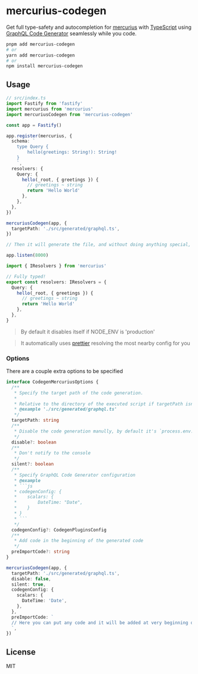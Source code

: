 # mercurius-codegen

Get full type-safety and autocompletion for [mercurius](http://mercurius.dev/) with [TypeScript](https://www.typescriptlang.org/) using [GraphQL Code Generator](https://graphql-code-generator.com/) seamlessly while you code.

```sh
pnpm add mercurius-codegen
# or
yarn add mercurius-codegen
# or
npm install mercurius-codegen
```

## Usage

```ts
// src/index.ts
import Fastify from 'fastify'
import mercurius from 'mercurius'
import mercuriusCodegen from 'mercurius-codegen'

const app = Fastify()

app.register(mercurius, {
  schema: `
    type Query {
        hello(greetings: String!): String!
    }
    `,
  resolvers: {
    Query: {
      hello(_root, { greetings }) {
        // greetings ~ string
        return 'Hello World'
      },
    },
  },
})

mercuriusCodegen(app, {
  targetPath: './src/generated/graphql.ts',
})

// Then it will generate the file, and without doing anything special, the resolvers are going to be typed, or if your resolvers are in different files ...

app.listen(8000)
```

```ts
import { IResolvers } from 'mercurius'

// Fully typed!
export const resolvers: IResolvers = {
  Query: {
    hello(_root, { greetings }) {
      // greetings ~ string
      return 'Hello World'
    },
  },
}
```

> By default it disables itself if NODE_ENV is 'production'

> It automatically uses [prettier](https://prettier.io/) resolving the most nearby config for you

### Options

There are a couple extra options to be specified

````ts
interface CodegenMercuriusOptions {
  /**
   * Specify the target path of the code generation.
   *
   * Relative to the directory of the executed script if targetPath isn't absolute
   * @example './src/generated/graphql.ts'
   */
  targetPath: string
  /**
   * Disable the code generation manully, by default it's `process.env.NODE_ENV === 'production'`
   */
  disable?: boolean
  /**
   * Don't notify to the console
   */
  silent?: boolean
  /**
   * Specify GraphQL Code Generator configuration
   * @example
   * ```js
   * codegenConfig: {
   *    scalars: {
   *        DateTime: "Date",
   *    }
   * }
   * ```
   */
  codegenConfig?: CodegenPluginsConfig
  /**
   * Add code in the beginning of the generated code
   */
  preImportCode?: string
}

mercuriusCodegen(app, {
  targetPath: './src/generated/graphql.ts',
  disable: false,
  silent: true,
  codegenConfig: {
    scalars: {
      DateTime: 'Date',
    },
  },
  preImportCode: `
  // Here you can put any code and it will be added at very beginning of the file
  `,
})
````

## License

MIT
